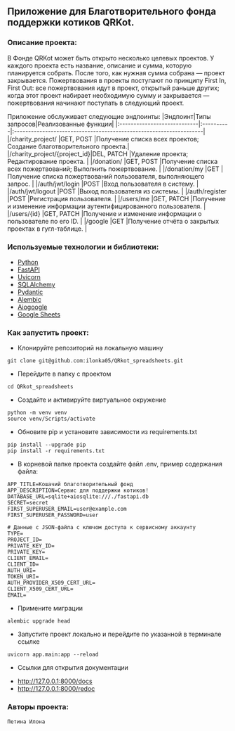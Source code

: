 ## Приложение для Благотворительного фонда поддержки котиков QRKot.


### Описание проекта:

В Фонде QRKot может быть открыто несколько целевых проектов. У каждого проекта есть название, описание и сумма, которую планируется собрать. После того, как нужная сумма собрана — проект закрывается.
Пожертвования в проекты поступают по принципу First In, First Out: все пожертвования идут в проект, открытый раньше других; когда этот проект набирает необходимую сумму и закрывается — пожертвования начинают поступать в следующий проект.

Приложение обслуживает следующие эндпоинты:
|Эндпоинт|Типы запросов|Реализованные функции|
|:----------------------------|:----------|:-------------------------------------------------------------------|
|/charity_project/            |GET, POST  |Получение списка всех проектов; Создание благотворительного проекта.|
|/charity_project/{project_id}|DEL, PATCH |Удаление проекта; Редактирование проекта.                           |
|/donation/                   |GET, POST  |Получение списка всех пожертвований; Выполнить пожертвование.       |
|/donation/my                 |GET        |Получение списка пожертвований пользователя, выполняющего запрос.   |
|/auth/jwt/login              |POST       |Вход пользователя в систему.                                        |
|/auth/jwt/logout             |POST       |Выход пользователя из системы.                                      |
|/auth/register               |POST       |Регистрация пользователя.                                           |
|/users/me                    |GET, PATCH |Получение и изменение информации аутентифицированного пользователя. |
|/users/{id}                  |GET, PATCH |Получение и изменение информации о пользователе по его ID.          |
|/google                      |GET       |Получение отчёта о закрытых проектах в гугл-таблице.                |


### Используемые технологии и библиотеки:
* [Python](https://www.python.org/)
* [FastAPI](https://fastapi.tiangolo.com/)
* [Uvicorn](https://www.uvicorn.org/)
* [SQLAlchemy](https://docs.sqlalchemy.org/en/14/)
* [Pydantic](https://docs.pydantic.dev/latest/)
* [Alembic](https://alembic.sqlalchemy.org/en/latest/)
* [Aiogoogle](https://aiogoogle.readthedocs.io/en/latest/#)
* [Google Sheets](https://www.google.ru/intl/ru/sheets/about/)


### Как запустить проект:

- Клонируйте репозиторий на локальную машину

```
git clone git@github.com:ilonka05/QRkot_spreadsheets.git
```

- Перейдите в папку с проектом

```
cd QRkot_spreadsheets
```

- Создайте и активируйте виртуальное окружение

```
python -m venv venv
source venv/Scripts/activate
```

- Обновите pip и установите зависимости из requirements.txt

```
pip install --upgrade pip
pip install -r requirements.txt
```

- В корневой папке проекта создайте файл .env, пример содержания файла:

```
APP_TITLE=Кошачий благотворительный фонд 
APP_DESCRIPTION=Сервис для поддержки котиков!
DATABASE_URL=sqlite+aiosqlite:///./fastapi.db
SECRET=secret
FIRST_SUPERUSER_EMAIL=user@example.com
FIRST_SUPERUSER_PASSWORD=user

# Данные с JSON-файла с ключом доступа к сервисному аккаунту
TYPE=
PROJECT_ID=
PRIVATE_KEY_ID=
PRIVATE_KEY=
CLIENT_EMAIL=
CLIENT_ID=
AUTH_URI=
TOKEN_URI=
AUTH_PROVIDER_X509_CERT_URL=
CLIENT_X509_CERT_URL=
EMAIL=

```

- Примените миграции

```
alembic upgrade head
```

- Запустите проект локально и перейдите по указанной в терминале ссылке

```
uvicorn app.main:app --reload
```

- Ссылки для открытия документации

* http://127.0.0.1:8000/docs
* http://127.0.0.1:8000/redoc

### Авторы проекта:

    Петина Илона

